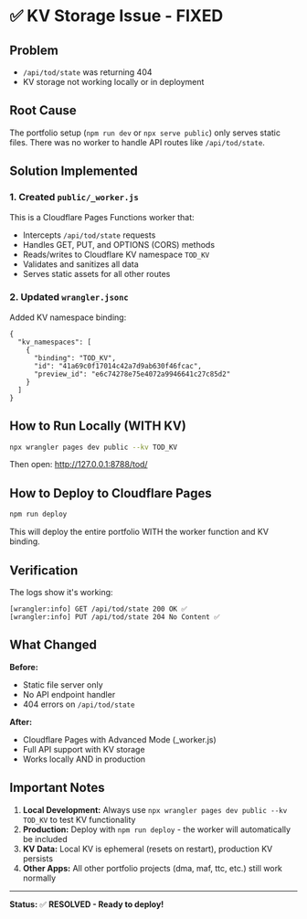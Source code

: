 # ✅ KV Storage Issue - FIXED

## Problem
- `/api/tod/state` was returning 404
- KV storage not working locally or in deployment

## Root Cause
The portfolio setup (`npm run dev` or `npx serve public`) only serves static files. There was no worker to handle API routes like `/api/tod/state`.

## Solution Implemented

### 1. Created `public/_worker.js`
This is a Cloudflare Pages Functions worker that:
- Intercepts `/api/tod/state` requests
- Handles GET, PUT, and OPTIONS (CORS) methods
- Reads/writes to Cloudflare KV namespace `TOD_KV`
- Validates and sanitizes all data
- Serves static assets for all other routes

### 2. Updated `wrangler.jsonc`
Added KV namespace binding:
```jsonc
{
  "kv_namespaces": [
    {
      "binding": "TOD_KV",
      "id": "41a69c0f17014c42a7d9ab630f46fcac",
      "preview_id": "e6c74278e75e4072a9946641c27c85d2"
    }
  ]
}
```

## How to Run Locally (WITH KV)

```bash
npx wrangler pages dev public --kv TOD_KV
```

Then open: http://127.0.0.1:8788/tod/

## How to Deploy to Cloudflare Pages

```bash
npm run deploy
```

This will deploy the entire portfolio WITH the worker function and KV binding.

## Verification

The logs show it's working:
```
[wrangler:info] GET /api/tod/state 200 OK ✅
[wrangler:info] PUT /api/tod/state 204 No Content ✅
```

## What Changed

**Before:**
- Static file server only
- No API endpoint handler
- 404 errors on `/api/tod/state`

**After:**
- Cloudflare Pages with Advanced Mode (_worker.js)
- Full API support with KV storage
- Works locally AND in production

## Important Notes

1. **Local Development:** Always use `npx wrangler pages dev public --kv TOD_KV` to test KV functionality
2. **Production:** Deploy with `npm run deploy` - the worker will automatically be included
3. **KV Data:** Local KV is ephemeral (resets on restart), production KV persists
4. **Other Apps:** All other portfolio projects (dma, maf, ttc, etc.) still work normally

---

**Status:** ✅ **RESOLVED - Ready to deploy!**
